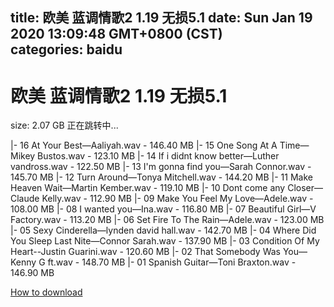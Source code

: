 
title: 欧美 蓝调情歌2 1.19 无损5.1
date: Sun Jan 19 2020 13:09:48 GMT+0800 (CST)    
categories: baidu
---

# 欧美 蓝调情歌2 1.19 无损5.1
size: 2.07 GB
 正在跳转中...
 
|- 16 At Your Best—Aaliyah.wav - 146.40 MB
|- 15 One Song At A Time—Mikey Bustos.wav - 123.10 MB
|- 14 If i didnt know better—Luther vandross.wav - 122.50 MB
|- 13 I'm gonna find you—Sarah Connor.wav - 145.70 MB
|- 12 Turn Around—Tonya Mitchell.wav - 144.20 MB
|- 11 Make Heaven Wait—Martin Kember.wav - 119.10 MB
|- 10 Dont come any Closer—Claude Kelly.wav - 112.90 MB
|- 09 Make You Feel My Love—Adele.wav - 108.00 MB
|- 08 I wanted you—Ina.wav - 116.80 MB
|- 07 Beautiful Girl—V Factory.wav - 113.20 MB
|- 06 Set Fire To The Rain—Adele.wav - 123.00 MB
|- 05 Sexy Cinderella—lynden david hall.wav - 142.70 MB
|- 04 Where Did You Sleep Last Nite—Connor Sarah.wav - 137.90 MB
|- 03 Condition Of My Heart--Justin Guarini.wav - 120.60 MB
|- 02 That Somebody Was You—Kenny G ft.wav - 148.70 MB
|- 01 Spanish Guitar—Toni Braxton.wav - 146.90 MB

[How to download](https://bpcam.bemobtrk.com/go/2ceec3aa-1ca2-46d6-b9ff-aaa5c184517c?jno=110)